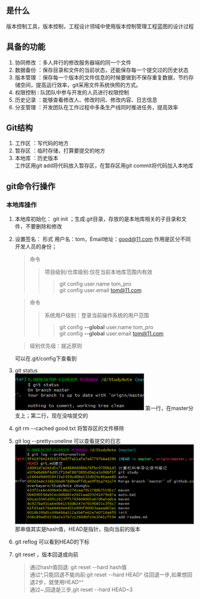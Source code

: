 ## 是什么
版本控制工具，版本控制，工程设计领域中使用版本控制管理工程蓝图的设计过程

## 具备的功能
1. 协同修改 ：多人并行的修改服务器端的同一个文件
2. 数据备份 ：保存目录和文件的当前状态，还能保存每一个提交过的历史状态
3. 版本管理 ：保存每一个版本的文件信息的时候要做到不保存重复数据，节约存储空间，提高运行效率，git采用文件系统快照的方式。
4. 权限控制 : 队团队中参与开发的人员进行权限控制
5. 历史记录 ：能够查看修改人、修改时间、修改内容、日志信息
6. 分支管理 ：开发团队在工作过程中多条生产线同时推进任务，提高效率

## Git结构
1. 工作区 ：写代码的地方
2. 暂存区 ：临时存储，打算要提交的地方
3. 本地库 ：历史版本  
工作区用git add将代码放入暂存区，在暂存区用git commit将代码加入本地库 

## git命令行操作
### 本地库操作
1. 本地库初始化： git init ；生成.git目录，存放的是本地库相关的子目录和文件，不要删除和修改
2. 设置签名： 形式      用户名：tom，Email地址：good@11.com  作用是区分不同开发人员的身份；  
   > 命令  
   >> 项目级别/仓库级别:仅在当前本地库范围内有效  
   >>> git config user.name tom_pro  
   >>> git config user.email tom@11.com  

   > 命令
   >> 系统用户级别：登录当前操作系统的用户范围  
   >>> git config **--global** user.name tom_pro  
   >>> git config **--global** user.email tom@11.com  

   > 级别优先级：就近原则  
   
   可以在.git/config下查看到

3. git status  
![](images/3.png)
第一行，在master分支上；第二行，现在没啥提交的  
4. git rm --cached good.txt 将暂存区的文件移除  
5. git log --pretty=oneline 可以查看提交的日志
![](images/4.png)
那串值其实是hash值，HEAD是指针，指向当前的版本
6. git reflog 可以看到HEAD的下标
7. git reset ，版本回退或向前
    > 通过hash值回退: git reset --hard hash值  
    > 通过^,只能回退不能向前:git reset --hard HEAD^ 往回退一步,如果想回退2步，就使用HEAD^^  
    > 通过~,回退是三步,git reset --hard HEAD~3  
